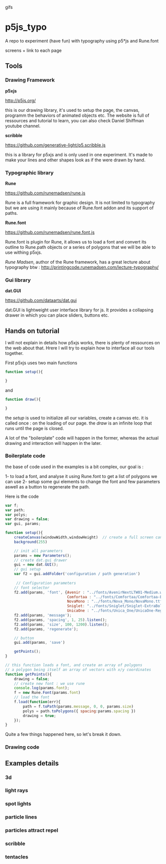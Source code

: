 gifs 


# p5js_typo

A repo to experiment (have fun) with typography using p5*js and Rune.font

screens + link to each page


## Tools

### Drawing Framework

**p5xjs** 

http://p5js.org/

this is our drawing library, it's used to setup the page, the canvas, programm the behaviors of animated objects etc. The website is full of ressources and tutorial to learn, you can also check Daniel Shiffman youtube channel.

**scribble**

https://github.com/generative-light/p5.scribble.js

this is a library for p5xjs and is only used in one experiment. It's made to make your lines and other shapes look as if the were drawn by hand.


### Typographic library

**Rune** 

https://github.com/runemadsen/rune.js 

Rune is a full framework for graphic design. It is not limited to typography but we are using it mainly because of Rune.font addon and its support of paths.

**Rune.font** 

https://github.com/runemadsen/rune.font.js

Rune.font is plugin for Rune, it allows us to load a font and convert its outline to Rune.path objects or a series of polygons that we will be able to use withing p5xjs.

*Rune Madsen*, author of the Rune framework, has a great lecture about typography btw : http://printingcode.runemadsen.com/lecture-typography/


### Gui library

**dat.GUI** 

https://github.com/dataarts/dat.gui

dat.GUI is lightweight user interface library for js. It provides a collapsing drawer in which you can place sliders, buttons etc.



## Hands on tutorial

I will not explain in details how p5xjs works, there is plenty of ressources on the web about that. Hrere I will try to explain how to interface all our tools together.

First p5xjs uses two main functions

```javascript
function setup(){

}
``` 
and

```javascript
function draw(){

}
``` 

the *setup* is used to initialize all our variables, create a canvas etc. it is called once : on the loading of our page.
the *draw* is an infinite loop that runs until the page is closed.

A lot of the "boilerplate" code will happen in the former, whereas the actual drawing and interaction will happen in the later.

### Boilerplate code

the base of code used in the examples is a bit complex, our goal is :

1- to load a font, and analyse it using Rune.font to get a list of polygons we can use
2- setup some gui elements to change the font and few parameters aswell as a button to regenerate the path.

Here is the code

```javascript
var f;
var path;
var polys;
var drawing = false;
var gui, params;

function setup(){
    createCanvas(windowWidth,windowHeight)  // create a full screen canvas
    background(255)

    // init all parameters
    params = new Parameters();
    // create dat.gui drawer
    gui = new dat.GUI();
    // gui setup
    var f2 = gui.addFolder('configuration / path generation')
   
     // Configuration parameters
    // font selector
    f2.add(params, 'font', {Avenir : "../fonts/AvenirNextLTW01-Medium.woff", BlackOpsOne : "../fonts/Black_Ops_One/BlackOpsOne-Regular.ttf",
                            Comfortaa : "../fonts/Comfortaa/Comfortaa-Bold.ttf",
                            NovaMono : "../fonts/Nova_Mono/NovaMono.ttf", ShadowsIntoLight : "../fonts/Shadows_Into_Light/ShadowsIntoLight.ttf", 
                            Sniglet: "../fonts/Sniglet/Sniglet-ExtraBold.ttf",Tangerine : "../fonts/Tangerine/Tangerine_Bold.ttf",
                            UnicaOne : "../fonts/Unica_One/UnicaOne-Regular.ttf"});  
    f2.add(params, 'message');
    f2.add(params, 'spacing', 1, 25).listen();
    f2.add(params, 'size', 100, 1200).listen();
    f2.add(params, 'regenerate');

    // button
    gui.add(params, 'save')

    getPoints();
}

// this function loads a font, and create an array of polygons
// a polygon being itself an array of vectors with x/y coordinates
function getPoints(){
    drawing = false;
    // create new font : we use rune
    console.log(params.font);
    f = new Rune.Font(params.font) 
    // load the font
    f.load(function(err){       
        path = f.toPath(params.message, 0, 0, params.size)
        polys = path.toPolygons({ spacing:params.spacing })
        drawing = true;
    });
}
```

Quite a few things happened here, so let's break it down.



### Drawing code




## Examples details 

### 3d

### light rays

### spot lights

### particle lines

### particles attract repel

### scribble 

### tentacles
